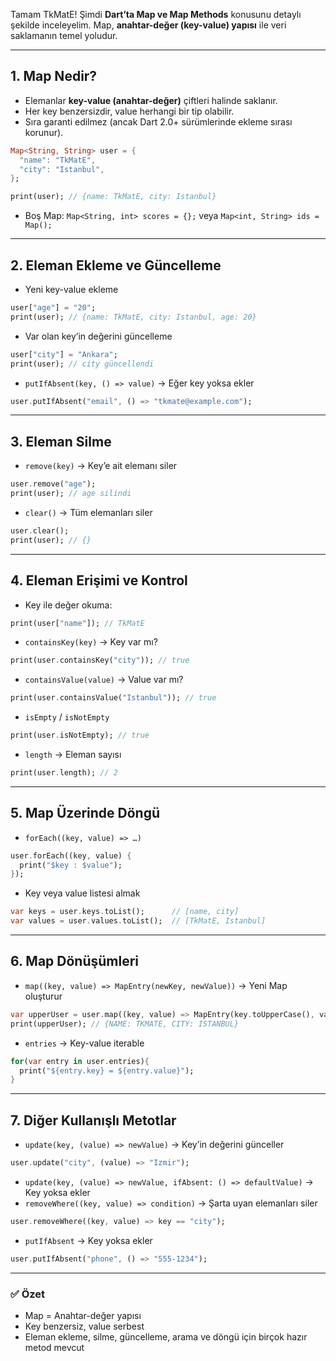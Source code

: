 
Tamam TkMatE! Şimdi **Dart’ta Map ve Map Methods** konusunu detaylı şekilde inceleyelim. Map, **anahtar-değer (key-value) yapısı** ile veri saklamanın temel yoludur.

---

## 1. **Map Nedir?**

- Elemanlar **key-value (anahtar-değer)** çiftleri halinde saklanır.
- Her key benzersizdir, value herhangi bir tip olabilir.
- Sıra garanti edilmez (ancak Dart 2.0+ sürümlerinde ekleme sırası korunur).

```dart
Map<String, String> user = {
  "name": "TkMatE",
  "city": "Istanbul",
};

print(user); // {name: TkMatE, city: Istanbul}
```

- Boş Map: `Map<String, int> scores = {};` veya `Map<int, String> ids = Map();`

---

## 2. **Eleman Ekleme ve Güncelleme**

- Yeni key-value ekleme

```dart
user["age"] = "20";
print(user); // {name: TkMatE, city: Istanbul, age: 20}
```

- Var olan key’in değerini güncelleme

```dart
user["city"] = "Ankara";
print(user); // city güncellendi
```

- `putIfAbsent(key, () => value)` → Eğer key yoksa ekler

```dart
user.putIfAbsent("email", () => "tkmate@example.com");
```

---

## 3. **Eleman Silme**

- `remove(key)` → Key’e ait elemanı siler

```dart
user.remove("age");
print(user); // age silindi
```

- `clear()` → Tüm elemanları siler

```dart
user.clear();
print(user); // {}
```

---

## 4. **Eleman Erişimi ve Kontrol**

- Key ile değer okuma:

```dart
print(user["name"]); // TkMatE
```

- `containsKey(key)` → Key var mı?

```dart
print(user.containsKey("city")); // true
```

- `containsValue(value)` → Value var mı?

```dart
print(user.containsValue("Istanbul")); // true
```

- `isEmpty` / `isNotEmpty`

```dart
print(user.isNotEmpty); // true
```

- `length` → Eleman sayısı

```dart
print(user.length); // 2
```

---

## 5. **Map Üzerinde Döngü**

- `forEach((key, value) => …)`

```dart
user.forEach((key, value) {
  print("$key : $value");
});
```

- Key veya value listesi almak

```dart
var keys = user.keys.toList();      // [name, city]
var values = user.values.toList();  // [TkMatE, Istanbul]
```

---

## 6. **Map Dönüşümleri**

- `map((key, value) => MapEntry(newKey, newValue))` → Yeni Map oluşturur

```dart
var upperUser = user.map((key, value) => MapEntry(key.toUpperCase(), value.toUpperCase()));
print(upperUser); // {NAME: TKMATE, CITY: ISTANBUL}
```

- `entries` → Key-value iterable

```dart
for(var entry in user.entries){
  print("${entry.key} = ${entry.value}");
}
```

---

## 7. **Diğer Kullanışlı Metotlar**

- `update(key, (value) => newValue)` → Key’in değerini günceller

```dart
user.update("city", (value) => "Izmir");
```

- `update(key, (value) => newValue, ifAbsent: () => defaultValue)` → Key yoksa ekler
- `removeWhere((key, value) => condition)` → Şarta uyan elemanları siler

```dart
user.removeWhere((key, value) => key == "city");
```

- `putIfAbsent` → Key yoksa ekler

```dart
user.putIfAbsent("phone", () => "555-1234");
```

---

### ✅ Özet

- Map = Anahtar-değer yapısı
- Key benzersiz, value serbest
- Eleman ekleme, silme, güncelleme, arama ve döngü için birçok hazır metod mevcut
